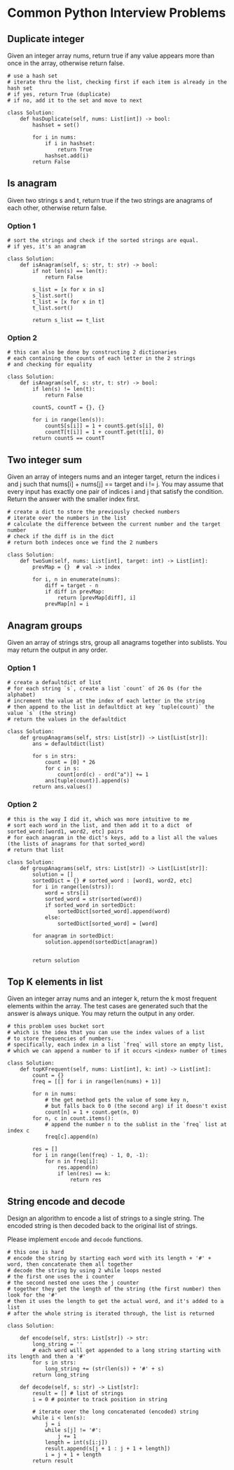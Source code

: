 # Common Python Interview Problems

## Duplicate integer
Given an integer array nums, return true if any value appears more than once in the array, otherwise return false.
```
# use a hash set
# iterate thru the list, checking first if each item is already in the hash set
# if yes, return True (duplicate)
# if no, add it to the set and move to next

class Solution:
    def hasDuplicate(self, nums: List[int]) -> bool:
        hashset = set()
        
        for i in nums:
            if i in hashset:
                return True
            hashset.add(i)
        return False

```

## Is anagram
Given two strings s and t, return true if the two strings are anagrams of each other, otherwise return false.
### Option 1
```
# sort the strings and check if the sorted strings are equal.
# if yes, it's an anagram

class Solution:
    def isAnagram(self, s: str, t: str) -> bool:
        if not len(s) == len(t):
            return False
        
        s_list = [x for x in s]
        s_list.sort()
        t_list = [x for x in t]
        t_list.sort()

        return s_list == t_list
```
### Option 2
```
# this can also be done by constructing 2 dictionaries
# each containing the counts of each letter in the 2 strings
# and checking for equality

class Solution:
    def isAnagram(self, s: str, t: str) -> bool:
        if len(s) != len(t):
            return False

        countS, countT = {}, {}

        for i in range(len(s)):
            countS[s[i]] = 1 + countS.get(s[i], 0)
            countT[t[i]] = 1 + countT.get(t[i], 0)
        return countS == countT
```

## Two integer sum
Given an array of integers nums and an integer target, return the indices i and j such that nums[i] + nums[j] == target and i != j.
You may assume that every input has exactly one pair of indices i and j that satisfy the condition.
Return the answer with the smaller index first. 
```
# create a dict to store the previously checked numbers
# iterate over the numbers in the list
# calculate the difference between the current number and the target number
# check if the diff is in the dict
# return both indeces once we find the 2 numbers

class Solution:
    def twoSum(self, nums: List[int], target: int) -> List[int]:
        prevMap = {}  # val -> index

        for i, n in enumerate(nums):
            diff = target - n
            if diff in prevMap:
                return [prevMap[diff], i]
            prevMap[n] = i
```

## Anagram groups
Given an array of strings strs, group all anagrams together into sublists. You may return the output in any order.
### Option 1
```
# create a defaultdict of list
# for each string `s`, create a list `count` of 26 0s (for the alphabet)
# increment the value at the index of each letter in the string
# then append to the list in defaultdict at key `tuple(count)` the value `s` (the string)
# return the values in the defaultdict

class Solution:
    def groupAnagrams(self, strs: List[str]) -> List[List[str]]:
        ans = defaultdict(list)

        for s in strs:
            count = [0] * 26
            for c in s:
                count[ord(c) - ord("a")] += 1
            ans[tuple(count)].append(s)
        return ans.values()

```
### Option 2
```
# this is the way I did it, which was more intuitive to me
# sort each word in the list, and then add it to a dict  of sorted_word:[word1, word2, etc] pairs
# for each anagram in the dict's keys, add to a list all the values (the lists of anagrams for that sorted_word)
# return that list

class Solution:
    def groupAnagrams(self, strs: List[str]) -> List[List[str]]:
        solution = []
        sortedDict = {} # sorted_word : [word1, word2, etc]
        for i in range(len(strs)):
            word = strs[i]
            sorted_word = str(sorted(word))
            if sorted_word in sortedDict:
                sortedDict[sorted_word].append(word)
            else:
                sortedDict[sorted_word] = [word]
        
        for anagram in sortedDict:
            solution.append(sortedDict[anagram])


        return solution
```

## Top K elements in list
Given an integer array nums and an integer k, return the k most frequent elements within the array.
The test cases are generated such that the answer is always unique.
You may return the output in any order.
```{python}
# this problem uses bucket sort
# which is the idea that you can use the index values of a list
# to store frequencies of numbers.
# specifically, each index in a list `freq` will store an empty list,
# which we can append a number to if it occurs <index> number of times

class Solution:
    def topKFrequent(self, nums: List[int], k: int) -> List[int]:
        count = {}
        freq = [[] for i in range(len(nums) + 1)]

        for n in nums:
            # the get method gets the value of some key n,
            # but falls back to 0 (the second arg) if it doesn't exist
            count[n] = 1 + count.get(n, 0)
        for n, c in count.items():
            # append the number n to the sublist in the `freq` list at index c
            freq[c].append(n)

        res = []
        for i in range(len(freq) - 1, 0, -1):
            for n in freq[i]:
                res.append(n)
                if len(res) == k:
                    return res

```

## String encode and decode
Design an algorithm to encode a list of strings to a single string. The encoded string is then decoded back to the original list of strings.

Please implement `encode` and `decode` functions.
```
# this one is hard
# encode the string by starting each word with its length + '#' + word, then concatenate them all together
# decode the string by using 2 while loops nested
# the first one uses the i counter
# the second nested one uses the j counter
# together they get the length of the string (the first number) then look for the '#'
# then it uses the length to get the actual word, and it's added to a list
# after the whole string is iterated through, the list is returned 

class Solution:

    def encode(self, strs: List[str]) -> str:
        long_string = ''
        # each word will get appended to a long string starting with its length and then a '#'
        for s in strs:
            long_string += (str(len(s)) + '#' + s)
        return long_string

    def decode(self, s: str) -> List[str]:
        result = [] # list of strings
        i = 0 # pointer to track position in string

        # iterate over the long concatenated (encoded) string
        while i < len(s):
            j = i
            while s[j] != '#':
                j += 1
            length = int(s[i:j])
            result.append(s[j + 1 : j + 1 + length])
            i = j + 1 + length
        return result
```